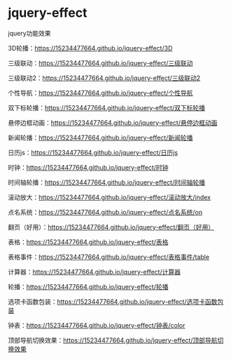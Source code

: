 # jquery-effect
jquery功能效果

3D轮播：https://15234477664.github.io/jquery-effect/3D

三级联动：https://15234477664.github.io/jquery-effect/三级联动

三级联动2：https://15234477664.github.io/jquery-effect/三级联动2

个性导航：https://15234477664.github.io/jquery-effect/个性导航

双下标轮播：https://15234477664.github.io/jquery-effect/双下标轮播

悬停边框动画：https://15234477664.github.io/jquery-effect/悬停边框动画

新闻轮播：https://15234477664.github.io/jquery-effect/新闻轮播

日历js：https://15234477664.github.io/jquery-effect/日历js

时钟：https://15234477664.github.io/jquery-effect/时钟

时间轴轮播：https://15234477664.github.io/jquery-effect/时间轴轮播

滚动放大：https://15234477664.github.io/jquery-effect/滚动放大/index

点名系统：https://15234477664.github.io/jquery-effect/点名系统/on

翻页（好用）：https://15234477664.github.io/jquery-effect/翻页（好用）

表格：https://15234477664.github.io/jquery-effect/表格

表格事件：https://15234477664.github.io/jquery-effect/表格事件/table

计算器：https://15234477664.github.io/jquery-effect/计算器

轮播：https://15234477664.github.io/jquery-effect/轮播

选项卡函数包装：https://15234477664.github.io/jquery-effect/选项卡函数包装

钟表：https://15234477664.github.io/jquery-effect/钟表/color

顶部导航切换效果：https://15234477664.github.io/jquery-effect/顶部导航切换效果
